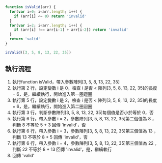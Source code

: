``` js
function isValid(arr) {
  for(var i=0; i<arr.length; i++) {
    if (arr[i] <= 0) return 'invalid'
  }
  for(var i=2; i<arr.length; i++) {
    if (arr[i] !== arr[i-1] + arr[i-2]) return 'invalid'
  }
  return 'valid'
}

isValid([3, 5, 8, 13, 22, 35])
```

## 執行流程
1. 執行function isValid，帶入參數陣列[3, 5, 8, 13, 22, 35]
2. 執行第 2 行，設定變數 i 是 0，檢查 i 是否 < 陣列[3, 5, 8, 13, 22, 35]的長度 = 6，是，繼續執行，開始進入第一圈迴圈
3. 執行第 5 行，設定變數 i 是 2，檢查 i 是否 < 陣列[3, 5, 8, 13, 22, 35]的長度 = 6，是，繼續執行，開始進入第二圈迴圈
4. 執行第 3 行，判斷參數陣列[3, 5, 8, 13, 22, 35]每個值是否小於等於 0，否
5. 執行第 6 行，帶入參數 i = 2，參數陣列[3, 5, 8, 13, 22, 35]第二個值為 8 ，判斷 8 不等於 5 + 3 回傳 'invalid'，否
6. 執行第 6 行，帶入參數 i = 3，參數陣列[3, 5, 8, 13, 22, 35]第三個值為 13 ，判斷 13 不等於 8 + 5 回傳 'invalid'，否
7. 執行第 6 行，帶入參數 i = 4，參數陣列[3, 5, 8, 13, 22, 35]第三個值為 22 ，判斷 22 不等於 8 + 13 回傳 'invalid'，是，繼續執行
8. 回傳 'valid'